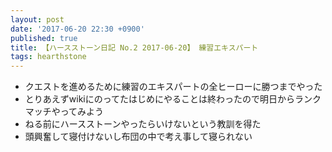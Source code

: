 ```yaml
---
layout: post
date: '2017-06-20 22:30 +0900'
published: true
title: 【ハースストーン日記 No.2 2017-06-20】 練習エキスパート
tags: hearthstone
---
```

* クエストを進めるために練習のエキスパートの全ヒーローに勝つまでやった
* とりあえずwikiにのってたはじめにやることは終わったので明日からランクマッチやってみよう
* ねる前にハースストーンやったらいけないという教訓を得た
* 頭興奮して寝付けないし布団の中で考え事して寝られない